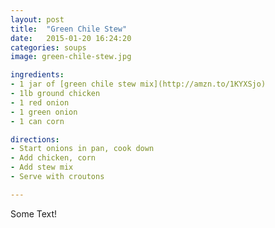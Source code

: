 ```yaml
---
layout: post
title:  "Green Chile Stew"
date:   2015-01-20 16:24:20
categories: soups
image: green-chile-stew.jpg

ingredients:
- 1 jar of [green chile stew mix](http://amzn.to/1KYXSjo)
- 1lb ground chicken
- 1 red onion
- 1 green onion
- 1 can corn

directions:
- Start onions in pan, cook down
- Add chicken, corn
- Add stew mix
- Serve with croutons

---
```


Some Text!